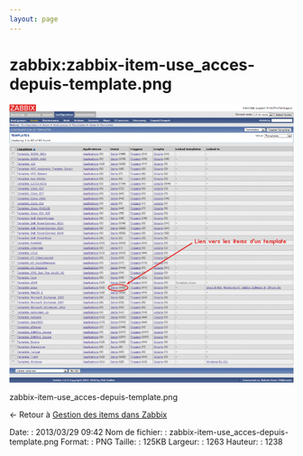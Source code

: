 ```yaml
---
layout: page
---
```


zabbix:zabbix-item-use\_acces-depuis-template.png
=================================================

[![zabbix-item-use\_acces-depuis-template.png](../../assets/media/zabbix/zabbix-item-use_acces-depuis-template.png@cache=&w=900&h=882 "zabbix-item-use_acces-depuis-template.png")](../../assets/media/zabbix/zabbix-item-use_acces-depuis-template.png@cache= "Afficher le fichier original")

zabbix-item-use\_acces-depuis-template.png

← Retour à [Gestion des items dans
Zabbix](../../zabbix/zabbix-item-use.html "zabbix:zabbix-item-use")

Date:
:   2013/03/29 09:42
Nom de fichier:
:   zabbix-item-use\_acces-depuis-template.png
Format:
:   PNG
Taille:
:   125KB
Largeur:
:   1263
Hauteur:
:   1238


